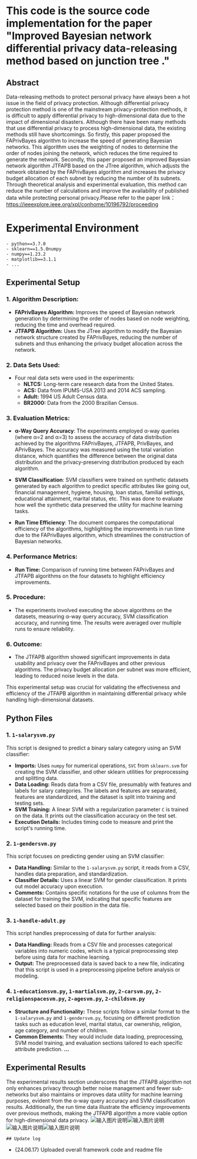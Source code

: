﻿# This code is the source code implementation for the paper "Improved Bayesian network differential privacy data-releasing method based on junction tree ."

## Abstract
Data-releasing methods to protect personal privacy have always been a hot issue in the field of privacy protection. Although differential privacy protection method is one of the mainstream privacy-protection methods, it is difficult to apply differential privacy to high-dimensional data due to the impact of dimensional disasters. Although there have been many methods that use differential privacy to process high-dimensional data, the existing methods still have shortcomings. So firstly, this paper proposed the FAPrivBayes algorithm to increase the speed of generating Bayesian networks. This algorithm uses the weighting of nodes to determine the order of nodes joining the network, which reduces the time required to generate the network. Secondly, this paper proposed an improved Bayesian network algorithm JTFAPB based on the JTree algorithm, which adjusts the network obtained by the FAPrivBayes algorithm and increases the privacy budget allocation of each subnet by reducing the number of its subnets. Through theoretical analysis and experimental evaluation, this method can reduce the number of calculations and improve the availability of published data while protecting personal privacy.Please refer to the paper link：https://ieeexplore.ieee.org/xpl/conhome/10196792/proceeding

# Experimental Environment

```
- python==3.7.0
- sklearn==1.5.0numpy
- numpy==1.23.2
- matplotlib==3.1.1
- ...

```

## Experimental Setup

### 1. **Algorithm Description:**
   - **FAPrivBayes Algorithm:** Improves the speed of Bayesian network generation by determining the order of nodes based on node weighting, reducing the time and overhead required.
   - **JTFAPB Algorithm:** Uses the JTree algorithm to modify the Bayesian network structure created by FAPrivBayes, reducing the number of subnets and thus enhancing the privacy budget allocation across the network.

### 2. **Data Sets Used:**
   - Four real data sets were used in the experiments:
     - **NLTCS:** Long-term care research data from the United States.
     - **ACS:** Data from IPUMS-USA 2013 and 2014 ACS sampling.
     - **Adult:** 1994 US Adult Census data.
     - **BR2000:** Data from the 2000 Brazilian Census.

### 3. **Evaluation Metrics:**
 - **α-Way Query Accuracy**: The experiments employed α-way queries (where α=2 and α=3) to assess the accuracy of data distribution achieved by the algorithms FAPrivBayes, JTFAPB, PrivBayes, and APrivBayes. The accuracy was measured using the total variation distance, which quantifies the difference between the original data distribution and the privacy-preserving distribution produced by each algorithm.

- **SVM Classification**: SVM classifiers were trained on synthetic datasets generated by each algorithm to predict specific attributes like going out, financial management, hygiene, housing, loan status, familial settings, educational attainment, marital status, etc. This was done to evaluate how well the synthetic data preserved the utility for machine learning tasks.

- **Run Time Efficiency**: The document compares the computational efficiency of the algorithms, highlighting the improvements in run time due to the FAPrivBayes algorithm, which streamlines the construction of Bayesian networks.

### 4. **Performance Metrics:**
   - **Run Time:** Comparison of running time between FAPrivBayes and JTFAPB algorithms on the four datasets to highlight efficiency improvements.

### 5. **Procedure:**
   - The experiments involved executing the above algorithms on the datasets, measuring α-way query accuracy, SVM classification accuracy, and running time. The results were averaged over multiple runs to ensure reliability.

### 6. **Outcome:**
   - The JTFAPB algorithm showed significant improvements in data usability and privacy over the FAPrivBayes and other previous algorithms. The privacy budget allocation per subnet was more efficient, leading to reduced noise levels in the data.

This experimental setup was crucial for validating the effectiveness and efficiency of the JTFAPB algorithm in maintaining differential privacy while handling high-dimensional datasets.

## Python Files

### 1. `1-salarysvm.py`
This script is designed to predict a binary salary category using an SVM classifier:
- **Imports:** Uses `numpy` for numerical operations, `SVC` from `sklearn.svm` for creating the SVM classifier, and other sklearn utilities for preprocessing and splitting data.
- **Data Loading:** Reads data from a CSV file, presumably with features and labels for salary categories. The labels and features are separated, features are standardized, and the dataset is split into training and testing sets.
- **SVM Training:** A linear SVM with a regularization parameter `C` is trained on the data. It prints out the classification accuracy on the test set.
- **Execution Details:** Includes timing code to measure and print the script's running time.

### 2. `1-gendersvm.py`
This script focuses on predicting gender using an SVM classifier:
- **Data Handling:** Similar to the `1-salarysvm.py` script, it reads from a CSV, handles data preparation, and standardization.
- **Classifier Details:** Uses a linear SVM for gender classification. It prints out model accuracy upon execution.
- **Comments:** Contains specific notations for the use of columns from the dataset for training the SVM, indicating that specific features are selected based on their position in the data file.

### 3. `1-handle-adult.py`
This script handles preprocessing of data for further analysis:
- **Data Handling:** Reads from a CSV file and processes categorical variables into numeric codes, which is a typical preprocessing step before using data for machine learning.
- **Output:** The preprocessed data is saved back to a new file, indicating that this script is used in a preprocessing pipeline before analysis or modeling.

### 4. `1-educationsvm.py`, `1-martialsvm.py`, `2-carsvm.py`, `2-religionspacesvm.py`, `2-agesvm.py`, `2-childsvm.py`
- **Structure and Functionality:** These scripts follow a similar format to the `1-salarysvm.py` and `1-gendersvm.py`, focusing on different prediction tasks such as education level, marital status, car ownership, religion, age category, and number of children. 
- **Common Elements:** They would include data loading, preprocessing, SVM model training, and evaluation sections tailored to each specific attribute prediction.
**...**

##  Experimental Results
The experimental results section underscores that the JTFAPB algorithm not only enhances privacy through better noise management and fewer sub-networks but also maintains or improves data utility for machine learning purposes, evident from the α-way query accuracy and SVM classification results. Additionally, the run time data illustrate the efficiency improvements over previous methods, making the JTFAPB algorithm a more viable option for high-dimensional data privacy.
![输入图片说明](https://github.com/csmaxuebin/FAPrivBayes/blob/main/tp/acs-multigen.png)![输入图片说明](https://github.com/csmaxuebin/FAPrivBayes/blob/main/tp/acs-Q2.png)![输入图片说明](/imgs/2024-06-17/sMZIUxRQimDlH85Q.png)![输入图片说明](/imgs/2024-06-17/v2k5nc4zdADx9v6T.png)



```
## Update log

```
- {24.06.17} Uploaded overall framework code and readme file
```
